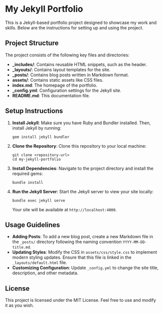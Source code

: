 # My Jekyll Portfolio

This is a Jekyll-based portfolio project designed to showcase my work and skills. Below are the instructions for setting up and using the project.

## Project Structure

The project consists of the following key files and directories:

- **_includes/**: Contains reusable HTML snippets, such as the header.
- **_layouts/**: Contains layout templates for the site.
- **_posts/**: Contains blog posts written in Markdown format.
- **assets/**: Contains static assets like CSS files.
- **index.md**: The homepage of the portfolio.
- **_config.yml**: Configuration settings for the Jekyll site.
- **README.md**: This documentation file.

## Setup Instructions

1. **Install Jekyll**: Make sure you have Ruby and Bundler installed. Then, install Jekyll by running:
   ```
   gem install jekyll bundler
   ```

2. **Clone the Repository**: Clone this repository to your local machine:
   ```
   git clone <repository-url>
   cd my-jekyll-portfolio
   ```

3. **Install Dependencies**: Navigate to the project directory and install the required gems:
   ```
   bundle install
   ```

4. **Run the Jekyll Server**: Start the Jekyll server to view your site locally:
   ```
   bundle exec jekyll serve
   ```
   Your site will be available at `http://localhost:4000`.

## Usage Guidelines

- **Adding Posts**: To add a new blog post, create a new Markdown file in the `_posts/` directory following the naming convention `YYYY-MM-DD-title.md`.
- **Updating Styles**: Modify the CSS in `assets/css/style.css` to implement modern styling updates. Ensure that this file is linked in the `_layouts/default.html` file.
- **Customizing Configuration**: Update `_config.yml` to change the site title, description, and other metadata.

## License

This project is licensed under the MIT License. Feel free to use and modify it as you wish.